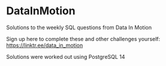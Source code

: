 # DataInMotion
Solutions to the weekly SQL questions from Data In Motion

Sign up here to complete these and other challenges yourself: https://linktr.ee/data_in_motion

Solutions were worked out using PostgreSQL 14
